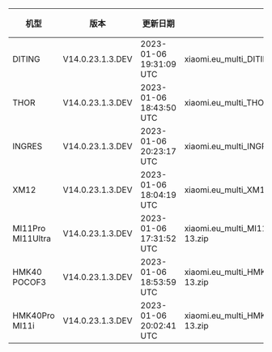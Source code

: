| 机型 | 版本 | 更新日期 | 文件名 | 大小 | 下载链接 |
| ---- | ---- | ---- | ---- | ---- | ---- |
| DITING | V14.0.23.1.3.DEV | 2023-01-06 19:31:09 UTC | xiaomi.eu_multi_DITING_V14.0.23.1.3.DEV_v14-13.zip | 4.8 GB | [SourceForge](https://sourceforge.net/projects/xiaomi-eu-multilang-miui-roms/files/xiaomi.eu/MIUI-WEEKLY-RELEASES/V14.0.23.1.3.DEV/xiaomi.eu_multi_DITING_V14.0.23.1.3.DEV_v14-13.zip/download) |
| THOR | V14.0.23.1.3.DEV | 2023-01-06 18:43:50 UTC | xiaomi.eu_multi_THOR_V14.0.23.1.3.DEV_v14-13.zip | 5.0 GB | [SourceForge](https://sourceforge.net/projects/xiaomi-eu-multilang-miui-roms/files/xiaomi.eu/MIUI-WEEKLY-RELEASES/V14.0.23.1.3.DEV/xiaomi.eu_multi_THOR_V14.0.23.1.3.DEV_v14-13.zip/download) |
| INGRES | V14.0.23.1.3.DEV | 2023-01-06 20:23:17 UTC | xiaomi.eu_multi_INGRES_V14.0.23.1.3.DEV_v14-13.zip | 4.7 GB | [SourceForge](https://sourceforge.net/projects/xiaomi-eu-multilang-miui-roms/files/xiaomi.eu/MIUI-WEEKLY-RELEASES/V14.0.23.1.3.DEV/xiaomi.eu_multi_INGRES_V14.0.23.1.3.DEV_v14-13.zip/download) |
| XM12 | V14.0.23.1.3.DEV | 2023-01-06 18:04:19 UTC | xiaomi.eu_multi_XM12_V14.0.23.1.3.DEV_v14-13.zip | 4.7 GB | [SourceForge](https://sourceforge.net/projects/xiaomi-eu-multilang-miui-roms/files/xiaomi.eu/MIUI-WEEKLY-RELEASES/V14.0.23.1.3.DEV/xiaomi.eu_multi_XM12_V14.0.23.1.3.DEV_v14-13.zip/download) |
| MI11Pro MI11Ultra | V14.0.23.1.3.DEV | 2023-01-06 17:31:52 UTC | xiaomi.eu_multi_MI11Pro_MI11Ultra_V14.0.23.1.3.DEV_v14-13.zip | 4.7 GB | [SourceForge](https://sourceforge.net/projects/xiaomi-eu-multilang-miui-roms/files/xiaomi.eu/MIUI-WEEKLY-RELEASES/V14.0.23.1.3.DEV/xiaomi.eu_multi_MI11Pro_MI11Ultra_V14.0.23.1.3.DEV_v14-13.zip/download) |
| HMK40 POCOF3 | V14.0.23.1.3.DEV | 2023-01-06 18:53:59 UTC | xiaomi.eu_multi_HMK40_POCOF3_V14.0.23.1.3.DEV_v14-13.zip | 3.9 GB | [SourceForge](https://sourceforge.net/projects/xiaomi-eu-multilang-miui-roms/files/xiaomi.eu/MIUI-WEEKLY-RELEASES/V14.0.23.1.3.DEV/xiaomi.eu_multi_HMK40_POCOF3_V14.0.23.1.3.DEV_v14-13.zip/download) |
| HMK40Pro MI11i | V14.0.23.1.3.DEV | 2023-01-06 20:02:41 UTC | xiaomi.eu_multi_HMK40Pro_MI11i_V14.0.23.1.3.DEV_v14-13.zip | 4.5 GB | [SourceForge](https://sourceforge.net/projects/xiaomi-eu-multilang-miui-roms/files/xiaomi.eu/MIUI-WEEKLY-RELEASES/V14.0.23.1.3.DEV/xiaomi.eu_multi_HMK40Pro_MI11i_V14.0.23.1.3.DEV_v14-13.zip/download) |
